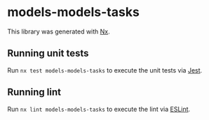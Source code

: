 # models-models-tasks

This library was generated with [Nx](https://nx.dev).

## Running unit tests

Run `nx test models-models-tasks` to execute the unit tests via [Jest](https://jestjs.io).

## Running lint

Run `nx lint models-models-tasks` to execute the lint via [ESLint](https://eslint.org/).
